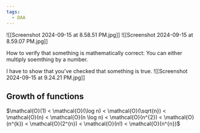 ```yaml
---
tags:
  - DAA
---
```


![[Screenshot 2024-09-15 at 8.58.51 PM.jpg]]
![[Screenshot 2024-09-15 at 8.59.07 PM.jpg]]

How to verify that something is mathematically correct:
You can either multiply soemthing by a number.

I have to show that you've checked that something is true.
![[Screenshot 2024-09-15 at 9.24.21 PM.jpg]]

## Growth of functions
$\mathcal{O}(1) < \mathcal{O}(\log n) < \mathcal{O}(\sqrt{n}) < \mathcal{O}(n) < \mathcal{O}(n \log n) < \mathcal{O}(n^{2}) < \mathcal{O}(n^{k}) < \mathcal{O}(2^{n}) < \mathcal{O}(n!) < \mathcal{O}(n^{n})$


